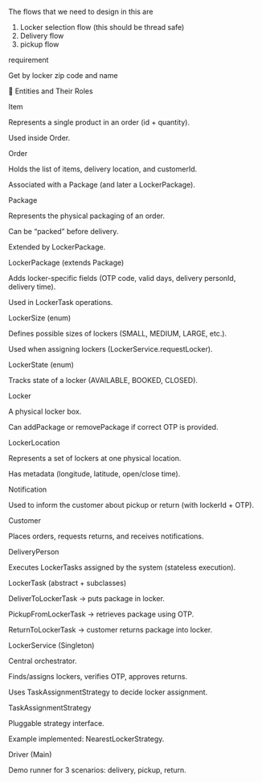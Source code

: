 The flows that we need to design in this are 
1. Locker selection flow (this should be thread safe)
2. Delivery flow
3. pickup flow

requirement </br>

Get by locker zip code and name 


🔹 Entities and Their Roles

Item

Represents a single product in an order (id + quantity).

Used inside Order.

Order

Holds the list of items, delivery location, and customerId.

Associated with a Package (and later a LockerPackage).

Package

Represents the physical packaging of an order.

Can be “packed” before delivery.

Extended by LockerPackage.

LockerPackage (extends Package)

Adds locker-specific fields (OTP code, valid days, delivery personId, delivery time).

Used in LockerTask operations.

LockerSize (enum)

Defines possible sizes of lockers (SMALL, MEDIUM, LARGE, etc.).

Used when assigning lockers (LockerService.requestLocker).

LockerState (enum)

Tracks state of a locker (AVAILABLE, BOOKED, CLOSED).

Locker

A physical locker box.

Can addPackage or removePackage if correct OTP is provided.

LockerLocation

Represents a set of lockers at one physical location.

Has metadata (longitude, latitude, open/close time).

Notification

Used to inform the customer about pickup or return (with lockerId + OTP).

Customer

Places orders, requests returns, and receives notifications.

DeliveryPerson

Executes LockerTasks assigned by the system (stateless execution).

LockerTask (abstract + subclasses)

DeliverToLockerTask → puts package in locker.

PickupFromLockerTask → retrieves package using OTP.

ReturnToLockerTask → customer returns package into locker.

LockerService (Singleton)

Central orchestrator.

Finds/assigns lockers, verifies OTP, approves returns.

Uses TaskAssignmentStrategy to decide locker assignment.

TaskAssignmentStrategy

Pluggable strategy interface.

Example implemented: NearestLockerStrategy.

Driver (Main)

Demo runner for 3 scenarios: delivery, pickup, return.